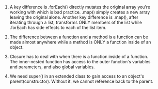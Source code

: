 1. A key difference is .forEach() directly mutates the original array you're working with which is bad practice. .map() simply creates a new array leaving the original alone. Another key difference is .map(), after iterating through a list, transforms ONLY members of the list while .forEach has side effects to each of the list item.

2. The difference between a function and a method is a function can be made almost anywhere while a method is ONLY a function inside of an object.

3. Closure has to deal with when there is a function inside of a function. The inner-nested function has access to the outer function's variables and  parameters, and also global variables.

4. We need super() in an extended class to gain access to an object's parent(constructor). Without it, we cannot reference back to the parent.

